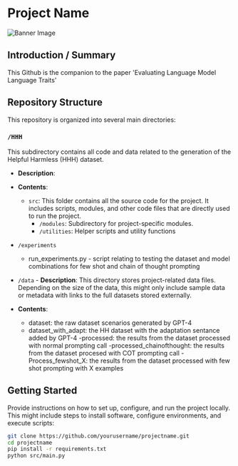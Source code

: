 # Project Name

![Banner Image](path/to/banner-image.png)

## Introduction / Summary

This Github is the companion to the paper 'Evaluating Language Model Language Traits'
## Repository Structure

This repository is organized into several main directories:

### `/HHH`

This subdirectory contains all code and data related to the generation of the Helpful Harmless (HHH) dataset.

- **Description**: 
- **Contents**:
  - `src`: This folder contains all the source code for the project. It includes scripts, modules, and other code files that are directly used to run the project.
	  - `/modules`: Subdirectory for project-specific modules.
	  - `/utilities`: Helper scripts and utility functions
- `/experiments`
	- run_experiments.py - script relating to testing the dataset and model combinations for few shot and chain of thought prompting
 

- `/data` - **Description**: This directory stores project-related data files. Depending on the size of the data, this might only include sample data or metadata with links to the full datasets stored externally.
- **Contents**:
  -  dataset: the raw dataset scenarios generated by GPT-4
  - dataset_with_adapt: the HH dataset with the adaptation sentance added by GPT-4
  -processed: the results from the dataset processed with normal prompting call 
  -processed_chainofthought: the results from the dataset procesed with COT prompting call
  -Process_fewshot_X: the results from the dataset processed with few shot prompting with X examples 
  
 

## Getting Started

Provide instructions on how to set up, configure, and run the project locally. This might include steps to install software, configure environments, and execute scripts:

```bash
git clone https://github.com/yourusername/projectname.git
cd projectname
pip install -r requirements.txt
python src/main.py



